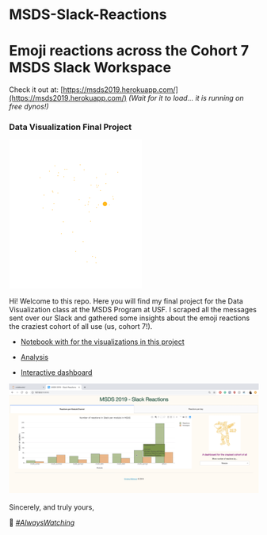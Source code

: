 # MSDS-Slack-Reactions

# Emoji reactions across the Cohort 7 MSDS Slack Workspace
Check it out at: [https://msds2019.herokuapp.com/](https://msds2019.herokuapp.com/)
*(Wait for it to load... it is running on free dynos!)*

### Data Visualization Final Project

<img src="https://github.com/vivianamarquez-2013/MSDS-Slack-Reactions/blob/master/Dashboard/leftshark.gif?raw=true">

Hi! Welcome to this repo. Here you will find my final project for the Data Visualization class at the MSDS Program at USF. I scraped all the messages sent over our Slack and gathered some insights about the emoji reactions the craziest cohort of all use (us, cohort 7!).

- [Notebook with for the visualizations in this project](https://nbviewer.jupyter.org/github/vivianamarquez-2013/MSDS-Slack-Reactions/blob/master/HW/Final%20Project.ipynb)

- [Analysis](https://nbviewer.jupyter.org/github/vivianamarquez-2013/MSDS-Slack-Reactions/blob/master/HW/Analysis.pdf)

- [Interactive dashboard](https://github.com/vivianamarquez-2013/MSDS-Slack-Reactions/blob/master/Dashboard/dashboard.py)
<img src="https://github.com/vivianamarquez-2013/MSDS-Slack-Reactions/blob/master/Dashboard/output1.png?raw=true">

<br>
<br>
Sincerely, and truly yours,

👀 [*#AlwaysWatching*](http://vivianamarquez.com/)
